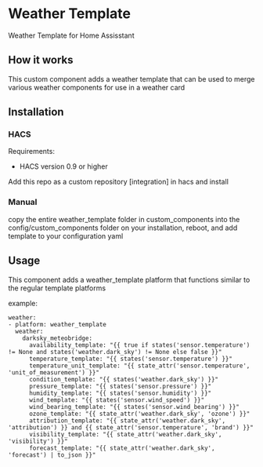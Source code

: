 # Weather Template
Weather Template for Home Assisstant

## How it works
This custom component adds a weather template that can be used to merge various weather components for use in a weather card

## Installation

### HACS
Requirements:
 - HACS version 0.9 or higher
 
 Add this repo as a custom repository [integration] in hacs and install
 
### Manual ###
copy the entire weather_template folder in custom_components into the config/custom_components folder on your installation, reboot, and add template to your configuration yaml

## Usage
This component adds a weather_template platform that functions similar to the regular template platforms

example:
```
weather:
- platform: weather_template
  weather:
    darksky_meteobridge:
      availability_template: "{{ true if states('sensor.temperature') != None and states('weather.dark_sky') != None else false }}"
      temperature_template: "{{ states('sensor.temperature') }}"
      temperature_unit_template: "{{ state_attr('sensor.temperature', 'unit_of_measurement') }}"
      condition_template: "{{ states('weather.dark_sky') }}"
      pressure_template: "{{ states('sensor.pressure') }}"
      humidity_template: "{{ states('sensor.humidity') }}"
      wind_template: "{{ states('sensor.wind_speed') }}"
      wind_bearing_template: "{{ states('sensor.wind_bearing') }}"
      ozone_template: "{{ state_attr('weather.dark_sky', 'ozone') }}"
      attribution_template: "{{ state_attr('weather.dark_sky', 'attribution') }} and {{ state_attr('sensor.temperature', 'brand') }}"
      visibility_template: "{{ state_attr('weather.dark_sky', 'visibility') }}"
      forecast_template: "{{ state_attr('weather.dark_sky', 'forecast') | to_json }}"

```
